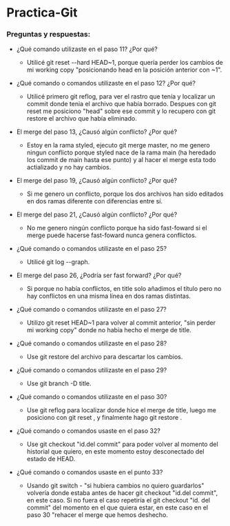 

# Practica-Git

### **Preguntas y respuestas:**

- ¿Qué comando utilizaste en el paso 11? ¿Por qué?
    - Utilicé git reset --hard HEAD~1, porque quería perder los cambios de mi working copy "posicionando head en la posición anterior con ~1".


- ¿Qué comando o comandos utilizaste en el paso 12? ¿Por qué? 
    - Utilicé primero git reflog, para ver el rastro que tenía y localizar un commit donde tenia el archivo que había borrado. Despues con git reset me posiciono "head" sobre ese commit y lo recupero con git restore el archivo que había eliminado.


- El merge del paso 13, ¿Causó algún conflicto? ¿Por qué? 
    - Estoy en la rama styled, ejecuto git merge master, no me genero ningun conflicto porque styled nace de la rama main (ha heredado los commit de main hasta ese punto) y al hacer el merge esta todo actializado y no hay cambios.


- El merge del paso 19, ¿Causó algún conflicto? ¿Por qué? 
    - Si me genero un conflicto, porque los dos archivos han sido editados en dos ramas diferente con diferencias entre sí.


- El merge del paso 21, ¿Causó algún conflicto? ¿Por qué? 
    - No me genero ningún conflicto porque ha sido fast-foward si el merge puede hacerse fast-foward nunca genera conflictos.


- ¿Qué comando o comandos utilizaste en el paso 25? 
    - Utilicé git log --graph. 

- El merge del paso 26, ¿Podría ser fast forward? ¿Por qué? 
    - Si porque no había conflictos, en title solo añadimos el título pero no hay conflictos en una misma línea en dos ramas distintas.


- ¿Qué comando o comandos utilizaste en el paso 27? 
    - Utilizo git reset HEAD~1 para volver al commit anterior, "sin perder mi working copy" donde no habia hecho el merge de title. 


- ¿Qué comando o comandos utilizaste en el paso 28? 
    - Use git restore del archivo para descartar los cambios. 


- ¿Qué comando o comandos utilizaste en el paso 29? 
    - Use git branch -D title.


- ¿Qué comando o comandos utilizaste en el paso 30? 
    - Use git reflog para localizar donde hice el merge de title, luego me posiciono con git reset <su id>, y finalmente hago git restore <archivo>.


- ¿Qué comando o comandos usaste en el paso 32? 
    - Use git checkout "id.del commit" para poder volver al momento del historial que quiero, en este momento estoy desconectado del estado de HEAD.


- ¿Qué comando o comandos usaste en el punto 33? 
    - Usando git switch - "si hubiera cambios no quiero guardarlos" volvería donde estaba antes de hacer git checkout "id.del commit", en este caso. Si no fuera el caso repetiría el git checkout "id. del commit" del momento en el que quiera estar, en este caso en el paso 30 "rehacer el merge que hemos deshecho.







